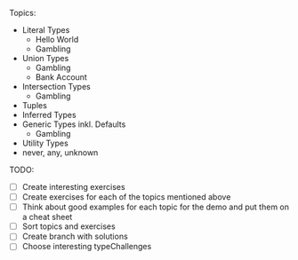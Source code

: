 Topics:
- Literal Types
  - Hello World
  - Gambling
- Union Types
  - Gambling
  - Bank Account
- Intersection Types
  - Gambling
- Tuples
- Inferred Types
- Generic Types inkl. Defaults
  - Gambling
- Utility Types
- never, any, unknown

TODO:
- [ ] Create interesting exercises
- [ ] Create exercises for each of the topics mentioned above
- [ ] Think about good examples for each topic for the demo and put them on a cheat sheet  
- [ ] Sort topics and exercises
- [ ] Create branch with solutions
- [ ] Choose interesting typeChallenges